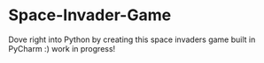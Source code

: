 # Space-Invader-Game
Dove right into Python by creating this space invaders game built in PyCharm :)
work in progress!
